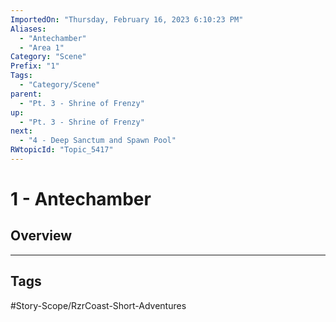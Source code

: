 ```yaml
---
ImportedOn: "Thursday, February 16, 2023 6:10:23 PM"
Aliases:
  - "Antechamber"
  - "Area 1"
Category: "Scene"
Prefix: "1"
Tags:
  - "Category/Scene"
parent:
  - "Pt. 3 - Shrine of Frenzy"
up:
  - "Pt. 3 - Shrine of Frenzy"
next:
  - "4 - Deep Sanctum and Spawn Pool"
RWtopicId: "Topic_5417"
---
```

# 1 - Antechamber
## Overview

---
## Tags
#Story-Scope/RzrCoast-Short-Adventures

